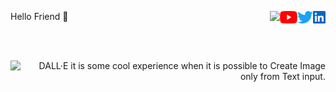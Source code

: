<!DOCTYPE html>
<html>

<body>
  <p> 
    <a <b> Hello Friend 👋 </b> </a>
    <a href="https://www.linkedin.com/in/sskela-z-123322210/"><img height="20" align="right" src="./Icons/linkedin.svg" alt=""/> </a>
    <a href="https://twitter.com/sskelaz"><img height="20" align="right" src="./Icons/twitter.png" alt=""/> </a>
    <a href="https://www.youtube.com/channel/UC0AHWT1_oRXxfgglrVvr5qw/videos"><img height="20" align="right" src="./Icons/youtube.svg.png" alt=""/> </a>
    <a> <img height="20" align="right" src="https://user-images.githubusercontent.com/65283311/176474763-e8401ddf-7a73-45a1-bbb3-9da58154b7fa.gif"</a> </p>
</body>

<br />

<br />


  
<body>
  <p> <img height="220" align="left" src="https://user-images.githubusercontent.com/65283311/176610614-7538bb00-bde4-4b73-91de-d16b2bdc30fe.gif" </p>
  <p style="text-align:right"> DALL·E it is some cool experience when it is possible to Create Image only from Text input. </p>
</body>


</html>




